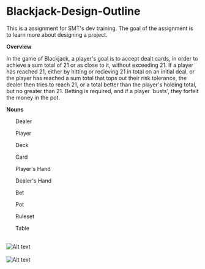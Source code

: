# Blackjack-Design-Outline
This is a assignment for SMT's dev training. The goal of the assignment is to learn more about designing a project. 

**Overview**
<p> In the game of Blackjack, a player's goal is to accept dealt cards, in order to achieve a sum total of 21 or as close to it, without exceeding 21. If a player has reached 21, either by hitting or recieving 21 in total on an initial deal, or the player has reached a sum total that tops out their risk tolerance, the dealer then tries to reach 21, or a total better than the player's holding total, but no greater than 21. Betting is required, and if a player 'busts', they forfeit the money in the pot.</p>

**Nouns**
<ul>Dealer</ul>
<ul>Player</ul>
<ul>Deck</ul>
<ul>Card</ul>
<ul>Player's Hand</ul>
<ul>Dealer's Hand</ul>
<ul>Bet</ul>
<ul>Pot</ul>
<ul>Ruleset</ul>
<ul>Table</ul>
<br>
<img src="(https://user-images.githubusercontent.com/66858271/222778582-310e115a-e203-4a35-bde7-4dc02cd98077.png" alt="Alt text" title="Nouns and Verbs">
<br>
<br>
<img src="https://user-images.githubusercontent.com/66858271/222778582-310e115a-e203-4a35-bde7-4dc02cd98077.png" alt="Alt text" title="Game Flow">


